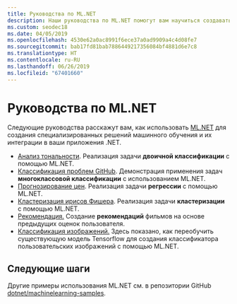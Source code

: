 ```yaml
---
title: Руководства по ML.NET
description: Наши руководства по ML.NET помогут вам научиться создавать специализированные решения на базе искусственного интеллекта и интегрировать их в свои .NET-приложения.
ms.custom: seodec18
ms.date: 04/05/2019
ms.openlocfilehash: 4530e62a0ac8991f6ece37a0ad9909a4c4d08fe7
ms.sourcegitcommit: bab17fd81bab7886449217356084bf4881d6e7c8
ms.translationtype: HT
ms.contentlocale: ru-RU
ms.lasthandoff: 06/26/2019
ms.locfileid: "67401660"
---
```

# <a name="mlnet-tutorials"></a>Руководства по ML.NET 

Следующие руководства расскажут вам, как использовать [ML.NET](../index.yml) для создания специализированных решений машинного обучения и их интеграции в ваши приложения .NET.

- [Анализ тональности](sentiment-analysis.md). Реализация задачи **двоичной классификации** с помощью ML.NET.
- [Классификация проблем GitHub](github-issue-classification.md). Демонстрация применения задач **многоклассовой классификации** с использованием ML.NET.
- [Прогнозирование цен](taxi-fare.md). Реализация задачи **регрессии** с помощью ML.NET.
- [Кластеризация ирисов Фишера](iris-clustering.md). Реализация задачи **кластеризации** с помощью ML.NET.
- [Рекомендация.](movie-recommendation.md) Создание **рекомендаций** фильмов на основе предыдущих оценок пользователя.
- [Классификация изображений.](image-classification.md) Здесь показано, как переобучить существующую модель Tensorflow для создания классификатора пользовательских изображений с помощью ML.NET.

## <a name="next-steps"></a>Следующие шаги

Другие примеры использования ML.NET см. в репозитории GitHub [dotnet/machinelearning-samples](https://github.com/dotnet/machinelearning-samples).
